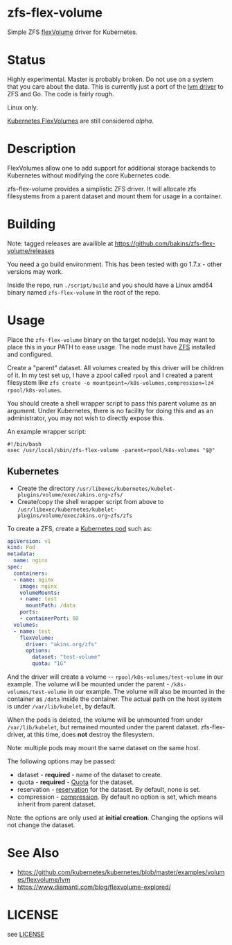 zfs-flex-volume
===============

Simple ZFS [flexVolume](http://kubernetes.io/docs/user-guide/volumes/#flexvolume)
driver for Kubernetes.

Status
======

Highly experimental. Master is probably broken. Do not use on a system that you
care about the data.  This is currently just a port of the [lvm driver](https://github.com/kubernetes/kubernetes/blob/master/examples/volumes/flexvolume/lvm) to ZFS and Go. The code is fairly rough.

Linux only.

[Kubernetes FlexVolumes](https://github.com/kubernetes/kubernetes/blob/master/examples/volumes/flexvolume/README.md)
are still considered _alpha_.

Description
============

FlexVolumes allow one to add support for additional storage backends to Kubernetes
without modifying the core Kubernetes code.

zfs-flex-volume provides a simplistic ZFS driver. It will allocate zfs filesystems
from a parent dataset and mount them for usage in a container.

Building
========

Note: tagged releases are availible at https://github.com/bakins/zfs-flex-volume/releases

You need a go build environment. This has been tested with go 1.7.x - other versions
may work.

Inside the repo, run `./script/build` and you should have a Linux amd64 binary
named `zfs-flex-volume` in the root of the repo.

Usage
=====

Place the `zfs-flex-volume` binary on the target node(s).  You may want to place
this in your PATH to ease usage.  The node must have [ZFS](http://zfsonlinux.org/)
installed and configured.

Create a "parent" dataset. All volumes created by this driver will be children
of it. In my test set up, I have a zpool called `rpool` and I created a parent
filesystem like `zfs create -o mountpoint=/k8s-volumes,compression=lz4 rpool/k8s-volumes`.

You should create a shell wrapper script to pass this parent volume as an argument.
Under Kubernetes, there is no facility for doing this and as an administrator, you
may not wish to directly expose this.

An example wrapper script:

```
#!/bin/bash
exec /usr/local/sbin/zfs-flex-volume -parent=rpool/k8s-volumes "$@"
```

Kubernetes
----------
* Create the directory `/usr/libexec/kubernetes/kubelet-plugins/volume/exec/akins.org~zfs/`
* Create/copy the shell wrapper script from above to `/usr/libexec/kubernetes/kubelet-plugins/volume/exec/akins.org~zfs/zfs`

To create a ZFS, create a [Kubernetes pod](http://kubernetes.io/docs/user-guide/pods/) such as:

```yaml
apiVersion: v1
kind: Pod
metadata:
  name: nginx
spec:
  containers:
  - name: nginx
    image: nginx
    volumeMounts:
    - name: test
      mountPath: /data
    ports:
    - containerPort: 80
  volumes:
  - name: test
    flexVolume:
      driver: "akins.org/zfs"
      options:
        dataset: "test-volume"
        quota: "1G"
```

And the driver will create a volume  -- `rpool/k8s-volumes/test-volume` in our
example.
The volume will be mounted under the parent - `/k8s-volumes/test-volume` in our
example.
The volume will also be mounted in the container as `/data` inside the container.
The actual path on the host system is under `/var/lib/kubelet`, by default.

When the pods is deleted, the volume will be unmounted from under `/var/lib/kubelet`,
but remained mounted under the parent dataset.  zfs-flex-driver, at this time, does
**not** destroy the filesystem.

Note: multiple pods may mount the same dataset on the same host.

The following options may be passed:
* dataset - **required** - name of the dataset to create.
* quota - **required** - [Quota](https://www.freebsd.org/doc/handbook/zfs-term.html#zfs-term-quota) for the dataset.
* reservation - [reservation](https://www.freebsd.org/doc/handbook/zfs-term.html#zfs-term-reservation) for the dataset. By default, none is set.
* compression - [compression](https://www.freebsd.org/doc/handbook/zfs-term.html#zfs-term-compression). By default no option is set, which means inherit from parent dataset.

Note: the options are only used at **initial creation**. Changing the options will not
change the dataset.

See Also
========
* https://github.com/kubernetes/kubernetes/blob/master/examples/volumes/flexvolume/lvm
* https://www.diamanti.com/blog/flexvolume-explored/

LICENSE
=======
see [LICENSE](./LICENSE)
